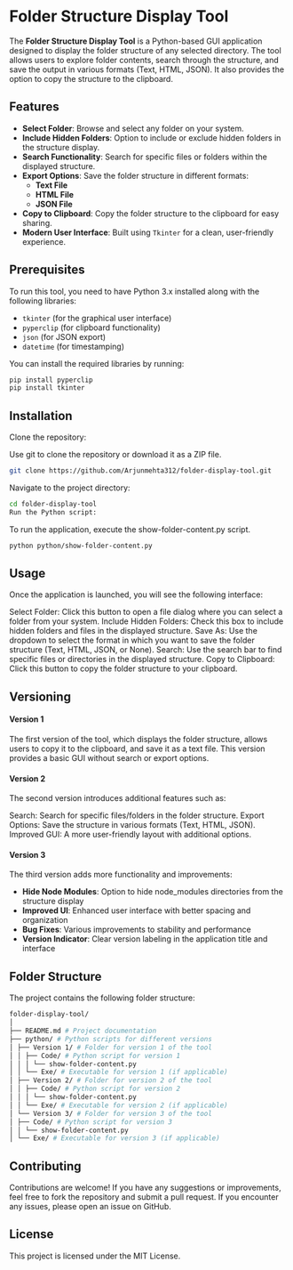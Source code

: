 # Folder Structure Display Tool

The **Folder Structure Display Tool** is a Python-based GUI application designed to display the folder structure of any selected directory. The tool allows users to explore folder contents, search through the structure, and save the output in various formats (Text, HTML, JSON). It also provides the option to copy the structure to the clipboard.
 
## Features

- **Select Folder**: Browse and select any folder on your system.
- **Include Hidden Folders**: Option to include or exclude hidden folders in the structure display.
- **Search Functionality**: Search for specific files or folders within the displayed structure.
- **Export Options**: Save the folder structure in different formats:
  - **Text File**
  - **HTML File**
  - **JSON File**
- **Copy to Clipboard**: Copy the folder structure to the clipboard for easy sharing.
- **Modern User Interface**: Built using `Tkinter` for a clean, user-friendly experience.

## Prerequisites

To run this tool, you need to have Python 3.x installed along with the following libraries:

- `tkinter` (for the graphical user interface)
- `pyperclip` (for clipboard functionality)
- `json` (for JSON export)
- `datetime` (for timestamping)

You can install the required libraries by running:

```bash
pip install pyperclip
pip install tkinter
```
## Installation

Clone the repository:

Use git to clone the repository or download it as a ZIP file.
```bash
git clone https://github.com/Arjunmehta312/folder-display-tool.git
```
Navigate to the project directory:
```bash
cd folder-display-tool
Run the Python script:
```
To run the application, execute the show-folder-content.py script.
```bash
python python/show-folder-content.py
```
## Usage
Once the application is launched, you will see the following interface:

Select Folder: Click this button to open a file dialog where you can select a folder from your system.
Include Hidden Folders: Check this box to include hidden folders and files in the displayed structure.
Save As: Use the dropdown to select the format in which you want to save the folder structure (Text, HTML, JSON, or None).
Search: Use the search bar to find specific files or directories in the displayed structure.
Copy to Clipboard: Click this button to copy the folder structure to your clipboard.


## Versioning

#### Version 1

The first version of the tool, which displays the folder structure, allows users to copy it to the clipboard, and save it as a text file. This version provides a basic GUI without search or export options.

#### Version 2

The second version introduces additional features such as:

Search: Search for specific files/folders in the folder structure.
Export Options: Save the structure in various formats (Text, HTML, JSON).
Improved GUI: A more user-friendly layout with additional options.

#### Version 3

The third version adds more functionality and improvements:

- **Hide Node Modules**: Option to hide node_modules directories from the structure display
- **Improved UI**: Enhanced user interface with better spacing and organization
- **Bug Fixes**: Various improvements to stability and performance
- **Version Indicator**: Clear version labeling in the application title and interface

## Folder Structure
The project contains the following folder structure:

```bash
folder-display-tool/
│
├── README.md # Project documentation
├── python/ # Python scripts for different versions
│ ├── Version 1/ # Folder for version 1 of the tool
│ │ ├── Code/ # Python script for version 1
│ │ │ └── show-folder-content.py
│ │ └── Exe/ # Executable for version 1 (if applicable)
│ ├── Version 2/ # Folder for version 2 of the tool
│ │ ├── Code/ # Python script for version 2
│ │ │ └── show-folder-content.py
│ │ └── Exe/ # Executable for version 2 (if applicable)
│ └── Version 3/ # Folder for version 3 of the tool
│ ├── Code/ # Python script for version 3
│ │ └── show-folder-content.py
│ └── Exe/ # Executable for version 3 (if applicable)
```

## Contributing
Contributions are welcome! If you have any suggestions or improvements, feel free to fork the repository and submit a pull request. If you encounter any issues, please open an issue on GitHub.

## License
This project is licensed under the MIT License.
